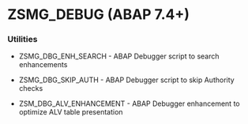 # ZSMG_DEBUG (ABAP 7.4+)
### Utilities

- ZSMG_DBG_ENH_SEARCH - ABAP Debugger script to search enhancements
- ZSMG_DBG_SKIP_AUTH - ABAP Debugger script to skip Authority checks

- ZSM_DBG_ALV_ENHANCEMENT - ABAP Debugger enhancement to optimize ALV table presentation
